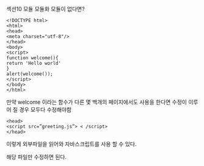 섹션10 모듈
모듈화
모듈이 없다면?
```
<!DOCTYPE html>
<html>
<head>
<meta charset="utf-8"/>
</head>
<body>
<script>
function welcome(){
return 'Hello world'
}
alert(welcome());
</script>
</body>
</html>
```

만약 welcome 이라는 함수가 다른 몇 백개의 페이지에서도 사용을 한다면 수정이 이루어 질 경우 모두다 수정해야함


```
<head>
<script src=”greeting.js”> < /script>
</head>
```
이렇게 외부파일을 읽어와 자바스크립트를 사용 할 수 있다.

해당 파일만 수정하면 된다.
